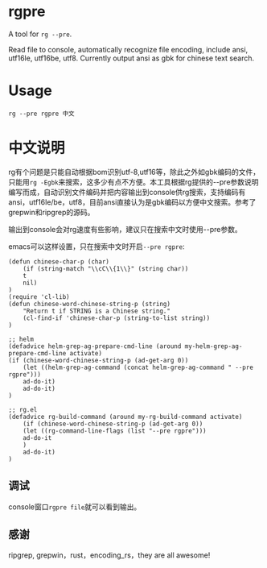﻿# rgpre #

A tool for `rg --pre`.

Read file to console, automatically recognize file encoding, include ansi, utf16le, utf16be, utf8. Currently output ansi as gbk for chinese text search.

Usage
=====
`rg --pre rgpre 中文`


中文说明
=====
rg有个问题是只能自动根据bom识别utf-8,utf16等，除此之外如gbk编码的文件，只能用`rg -Egbk`来搜索，这多少有点不方便。本工具根据rg提供的--pre参数说明编写而成，自动识别文件编码并把内容输出到console供rg搜索，支持编码有ansi，utf16le/be，utf8，目前ansi直接认为是gbk编码以方便中文搜索。参考了grepwin和ripgrep的源码。

输出到console会对rg速度有些影响，建议只在搜索中文时使用--pre参数。

emacs可以这样设置，只在搜索中文时开启`--pre rgpre`:

```
(defun chinese-char-p (char)
    (if (string-match "\\cC\\{1\\}" (string char))
    t
    nil)
)
(require 'cl-lib)
(defun chinese-word-chinese-string-p (string)
    "Return t if STRING is a Chinese string."
    (cl-find-if 'chinese-char-p (string-to-list string))
)

;; helm
(defadvice helm-grep-ag-prepare-cmd-line (around my-helm-grep-ag-prepare-cmd-line activate)
(if (chinese-word-chinese-string-p (ad-get-arg 0))
    (let ((helm-grep-ag-command (concat helm-grep-ag-command " --pre rgpre")))
    ad-do-it)
    ad-do-it)
)

;; rg.el
(defadvice rg-build-command (around my-rg-build-command activate)
    (if (chinese-word-chinese-string-p (ad-get-arg 0))
    (let ((rg-command-line-flags (list "--pre rgpre")))
    ad-do-it
    )
    ad-do-it)
)
```

调试
----
console窗口`rgpre file`就可以看到输出。

## 感谢 ##
ripgrep, grepwin，rust，encoding_rs，they are all awesome!
